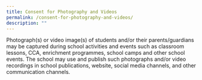 ```yaml
---
title: Consent for Photography and Videos
permalink: /consent-for-photography-and-videos/
description: ""
---
```

Photograph(s) or video image(s) of students and/or their parents/guardians may be captured during school activities and events such as classroom lessons, CCA, enrichment programmes, school camps and other school events. The school may use and publish such photographs and/or video recordings in school publications, website, social media channels, and other communication channels.